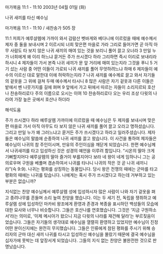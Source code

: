 마가복음 11:1 - 11:10 
2003년 04월 01일 (화)

나귀 새끼를 타신 예수님



마가복음 11:1 - 11:10 / 새찬송가 505 장


11:1 저희가 예루살렘에 가까이 와서 감람산 벳바게와 베다니에 이르렀을 때에 예수께서 제자 중 둘을 보내시며 
2 이르시되 너희 맞은편 마을로 가라 그리로 들어가면 곧 아직 아무 사람도 타 보지 않은 나귀 새끼의 매여 있는 것을 보리니 풀어 끌고 오너라 
3 만일 누가 너희에게 왜 이리 하느냐 묻거든 주가 쓰시겠다 하라 그리하면 즉시 이리로 보내리라 하시니 
4 제자들이 가서 본즉 나귀 새끼가 문 앞 거리에 매여 있는지라 그것을 푸니 
5 거기 섰는 사람 중 어떤 이들이 가로되 나귀 새끼를 풀어 무엇하려느냐 하매 
6 제자들이 예수의 이르신 대로 말한대 이에 허락하는지라 
7 나귀 새끼를 예수께로 끌고 와서 자기들의 겉옷을 그 위에 걸쳐 두매 예수께서 타시니
8 많은 사람은 자기 겉옷과 다른 이들은 밭에서 벤 나뭇가지를 길에 펴며 
9 앞에서 가고 뒤에서 따르는 자들이 소리지르되 호산나 찬송하리로다 주의 이름으로 오시는 이여 
10 찬송하리로다 오는 우리 조상 다윗의 나라여 가장 높은 곳에서 호산나 하더라

해석도움





주가 쓰시겠다 하라 
예루살렘 가까이에 이르렀을 때 예수님은 두 제자를 보내시며 맞은 편 마을로 가서 아직 아무도 타 보지 않은 나귀 새끼를 풀어 끌고 오라고 명하셨습니다. 그리고 만일 누가 왜 그러느냐고 묻거든 주가 쓰시겠다고 하라고 일러주셨습니다. 제자들은 예수님의 말씀에 순종하여 나귀 새끼를 끌고 왔습니다. 이 사건을 통하여 제자들은 예수님이 나귀의 참 주인이시며, 만유의 주인이심을 깨닫게 되었습니다. 한편 예수님께서 나귀새끼를 타고 입성하신 것은 성경의 예언을 이루려 함입니다. “시온의 딸아 크게 기뻐할지어다 예루살렘의 딸아 즐거이 부를지어다 보라 네 왕이 네게 임하나니 그는 공의로우며 구원을 베풀며 겸손하여서 나귀를 타나니 나귀의 작은 것 곧 나귀 새끼니라”(슥 9:9). 나귀는 평화를 상징하는 동물입니다. 당시 왕은 전쟁의 때에는 군마를 타고 평화의 때에는 나귀를 탔습니다. 나에게는 혹시 주가 쓰시겠다고 하는데 거부하고 있는 부분은 없습니까? 

지식없는 찬양 
예수님께서 예루살렘 성에 입성하시자 많은 사람이 나와 자기 겉옷을 펴고 종려나무를 흔들며 소리 높여 찬양을 했습니다. 이는 두 세기 전, 독립을 쟁취하고 예루살렘 성에 입성하던 마카비 왕조에게 환영과 존경과 복종을 표시하던 백성들의 모습에 대한 묘사와 너무나 비슷합니다. 그들은 호산나를 연호했습니다. 그것은 ‘지금 구원하소서’라는 의미로, ‘이제 메시아가 왔으니 지금 다윗의 나라를 재건해 달라’는 부르짖음이었습니다. 그들은 자기들의 생각대로 예수님을 열렬히 환영하고 있었지만 예수님이 진정 어떤 분이신지에는 완전히 무지했습니다. 그들은 인류에게 참된 평화를 주시기 위해 승리자의 군마 대신 새끼 나귀를 타시고 입성하신 예수님을 몰랐기 때문에 결국 예수님을 십자가에 못박는 데 앞장서게 되었습니다. 그들의 지식 없는 찬양은 불완전한 것으로 판명났습니다.